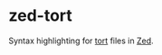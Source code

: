 # zed-tort

Syntax highlighting for [tort] files in [Zed].

[tort]: https://github.com/quendimax/tort
[Zed]: https://github.com/zed-industries/zed
